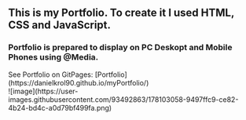 <h2> This is my Portfolio. To create it I used HTML, CSS and JavaScript.
<h3> Portfolio is prepared to display on PC Deskopt and Mobile Phones using @Media. </h3>
See Portfolio on GitPages: [Portfolio](https://danielkrol90.github.io/myPortfolio/)
<br>
![image](https://user-images.githubusercontent.com/93492863/178103058-9497ffc9-ce82-4b24-bd4c-a0d79bf499fa.png)
